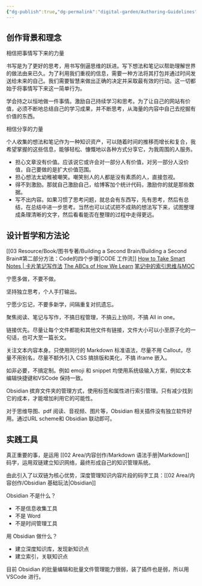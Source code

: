 ```yaml
---
{"dg-publish":true,"dg-permalink":"digital-garden/Authoring-Guidelines","permalink":"/digital-garden/Authoring-Guidelines/","metatags":{"description":"Obsidian 数字花园的创作指南，包含理念、方法、工具等。","og:site_name":"DavonOs","og:title":"花园创作指南","og:type":"article","og:url":"https://zuji.eu.org/digital-garden/Authoring-Guidelines","og:image":null,"og:image:width":"200","og:image:alt":"articlecover","og:locale":"zh_cn"},"dgShowInlineTitle":true,"created":"2024-08-29 11:21","updated":"2025-07-17T07:13:07.320+08:00"}
---
```



## 创作背景和理念

相信把事情写下来的力量

书写是为了更好的思考，用书写倒逼思维的跃进。写下想法和笔记以帮助理解世界的做法由来已久。为了利用我们重视的信息，需要一种方法将其打包并通过时间发送给未来的自己。我们需要智慧来做出正确的决定并采取最有效的行动。这一切都始于将事情写下来这一简单行为。

学会持之以恒地做一件事情。激励自己持续学习和思考。为了让自己的网站有价值，必须不断地总结自己的学习成果，并不断思考，从海量的内容中自己去挖掘有价值的东西。

相信分享的力量

个人收集的想法和笔记作为一种知识资产，可以随着时间的推移而增长和复合，我希望掌握的这些信息，能够轻松、慷慨地以各种方式分享它，为我周围的人服务。

- 担心文章没有价值。应该说它或许会对一部分人有价值，对另一部分人没价值，自己要做的是扩大价值范围。
- 担心想法太幼稚被嘲笑。嘲笑别人的人都是没有素质的人，直接忽视。
- 得不到激励。那就自己激励自己，给博客加个统计代码，激励你的就是那些数据。
- 写不出内容。如果习惯了思考问题，就总会有东西写，先有思考，然后有总结，在总结中进一步思考。当然也可以试试把不成熟的想法写下来，试图整理成条理清晰的文字，然后看看能否在整理的过程中走得更远。

## 设计哲学和方法论
[[03 Resource/Book/图书专著/Building a Second Brain/Building a Second Brain#第二部分方法：Code的四个步骤\|CODE 工作流]]
[How to Take Smart Notes | 卡片笔记写作法](https://book.douban.com/subject/30216624/)
[The ABCs of How We Learn](https://book.douban.com/subject/26930129/)
[笔记中的索引思维与MOC](https://www.bilibili.com/video/BV1N7oiY4EMh?t=223.3)

宁愿多做，不要不做。

坚持独立思考，个人手打输出。

宁愿少忘记，不要多新学，间隔重复对抗遗忘。

聚焦阅读、笔记与写作，不搞日程管理，不搞云上协同，不搞 All in one。

链接优先。尽量让每个文件都能和其他文件有链接，文件大小可以小至原子化的一句话，也可大至一篇长文。

关注文本内容本身。只使用同行的 Markdown 标准语法，尽量不用 Callout，尽量不用别名，尽量不额外引入 CSS 搞排版和美化，不搞 iframe 嵌入。

如非必要，不搞定制。例如 emoji 和 snippet 均使用系统级输入方案，例如文本编辑快捷键和VSCode 保持一致。

Obsidian 摈弃文件夹的管理方式，使用标签和属性进行索引管理。只有减少找到它的成本，才能增加利用它的可能性。

对于思维导图、pdf 阅读、音视频、图片等，Obsidian 相关插件没有独立软件好用。通过URL scheme和 Obsidian 联动即可。

## 实践工具

真正重要的事，是运用 [[02 Area/内容创作/Markdown 语法手册\|Markdown]] 码字，运用双链建立知识网络，最终形成自己的知识管理系统。

由此引入了以双链为核心优势，深度管理知识内容片段的码字工具：[[02 Area/内容创作/Obsidian 基础玩法\|Obsidian]]

Obsidian 不是什么？
- 不是信息收集工具
- 不是 Word
- 不是时间管理工具

用 Obsidian 做什么？
- 建立深度知识库，发现新知识点
- 建立索引，关联知识点 

目前 Obsidian 的批量编辑和批量文件管理能力很弱，装了插件也是弱，所以用 VSCode 进行。